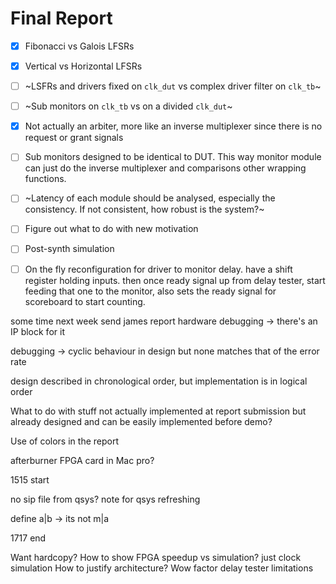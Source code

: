 # Final Report

- [x] Fibonacci vs Galois LFSRs
- [x] Vertical vs Horizontal LFSRs
- [ ] ~LSFRs and drivers fixed on `clk_dut` vs complex driver filter on `clk_tb`~
- [ ] ~Sub monitors on `clk_tb` vs on a divided `clk_dut`~
- [x] Not actually an arbiter, more like an inverse multiplexer since there is no request or grant signals
- [ ] Sub monitors designed to be identical to DUT. This way monitor module can just do the inverse multiplexer and comparisons other wrapping functions.
- [ ] ~Latency of each module should be analysed, especially the consistency. If not consistent, how robust is the system?~
- [ ] Figure out what to do with new motivation
- [ ] Post-synth simulation
- [ ] On the fly reconfiguration for driver to monitor delay. have a shift register holding inputs. then once ready signal up from delay tester, start feeding that one to the monitor, also sets the ready signal for scoreboard to start counting.


some time next week send james report
hardware debugging -> there's an IP block for it

debugging -> cyclic behaviour in design
but none matches that of the error rate

design described in chronological order, but implementation is in logical order

What to do with stuff not actually implemented at report submission but already designed and can be easily implemented before demo?

Use of colors in the report

afterburner FPGA card in Mac pro?

1515 start

no sip file from qsys?
note for qsys refreshing

define a|b -> its not m|a

1717 end

Want hardcopy?
How to show FPGA speedup vs simulation? just clock simulation
How to justify architecture?
Wow factor
delay tester limitations

